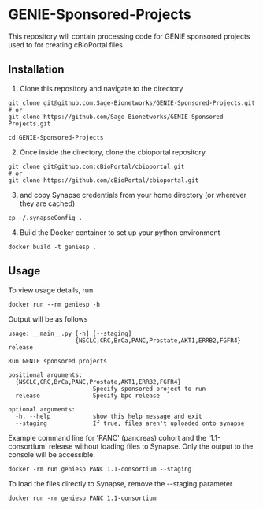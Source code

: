 # GENIE-Sponsored-Projects
This repository will contain processing code for GENIE sponsored projects used to for creating cBioPortal files


## Installation

1. Clone this repository and navigate to the directory
```
git clone git@github.com:Sage-Bionetworks/GENIE-Sponsored-Projects.git
# or 
git clone https://github.com/Sage-Bionetworks/GENIE-Sponsored-Projects.git

cd GENIE-Sponsored-Projects
```

2. Once inside the directory, clone the cbioportal repository
```
git clone git@github.com:cBioPortal/cbioportal.git
# or
git clone https://github.com/cBioPortal/cbioportal.git
```

3. and copy Synapse credentials from your home directory (or wherever they are cached)
```
cp ~/.synapseConfig .
```

4. Build the Docker container to set up your python environment

```
docker build -t geniesp .
```

## Usage

To view usage details, run
```
docker run --rm geniesp -h
```

Output will be as follows

```
usage: __main__.py [-h] [--staging]
                   {NSCLC,CRC,BrCa,PANC,Prostate,AKT1,ERRB2,FGFR4} release

Run GENIE sponsored projects

positional arguments:
  {NSCLC,CRC,BrCa,PANC,Prostate,AKT1,ERRB2,FGFR4}
                        Specify sponsored project to run
  release               Specify bpc release

optional arguments:
  -h, --help            show this help message and exit
  --staging             If true, files aren't uploaded onto synapse
```

Example command line for 'PANC' (pancreas) cohort and the '1.1-consortium' release without loading files to Synapse.  Only the output to the console will be accessible.
```
docker -rm run geniesp PANC 1.1-consortium --staging
```

To load the files directly to Synapse, remove the --staging parameter
```
docker run -rm geniesp PANC 1.1-consortium 
```
